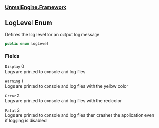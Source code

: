 ### [UnrealEngine.Framework](./UnrealEngine-Framework.md 'UnrealEngine.Framework')
## LogLevel Enum
Defines the log level for an output log message  
```csharp
public enum LogLevel
```
### Fields
<a name='UnrealEngine-Framework-LogLevel-Display'></a>
`Display` 0  
Logs are printed to console and log files  
  
<a name='UnrealEngine-Framework-LogLevel-Warning'></a>
`Warning` 1  
Logs are printed to console and log files with the yellow color  
  
<a name='UnrealEngine-Framework-LogLevel-Error'></a>
`Error` 2  
Logs are printed to console and log files with the red color  
  
<a name='UnrealEngine-Framework-LogLevel-Fatal'></a>
`Fatal` 3  
Logs are printed to console and log files then crashes the application even if logging is disabled  
  
